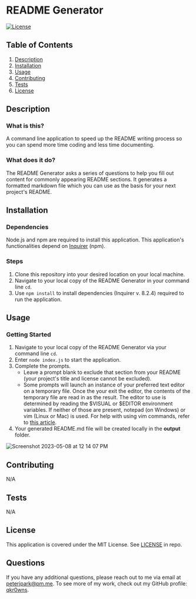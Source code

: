 # README Generator
[![License](https://img.shields.io/badge/License-MIT%20License-informational)](#License)
## Table of Contents
1. [Description](#Description)
1. [Installation](#Installation)
1. [Usage](#Usage)
1. [Contributing](#Contributing)
1. [Tests](#Tests)
1. [License](#License)
## Description
### What is this?
A command line application to speed up the README writing process so you can spend more time coding and less time documenting.
### What does it do?
The README Generator asks a series of questions to help you fill out content for commonly appearing README sections.
It generates a formatted markdown file which you can use as the basis for your next project's README.
## Installation
### Dependencies
Node.js and npm are required to install this application. This application's functionalities depend on [Inquirer](https://www.npmjs.com/package/inquirer) (npm).
### Steps
1. Clone this repository into your desired location on your local machine.
2. Navigate to your local copy of the README Generator in your command line `cd`.
3. Use `npm install` to install dependencies (Inquirer v. 8.2.4) required to run the application.
## Usage
### Getting Started
1. Navigate to your local copy of the README Generator via your command line `cd`.
2. Enter `node index.js` to start the application.
3. Complete the prompts.
   - Leave a prompt blank to exclude that section from your README (your project's title and license cannot be excluded).
   - Some prompts will launch an instance of your preferred text editor on a temporary file. Once the your exit the editor, the contents of the temporary file are read in as the result. The editor to use is determined by reading the $VISUAL or $EDITOR environment variables. If neither of those are present, notepad (on Windows) or vim (Linux or Mac) is used. For help with using vim commands, refer to [this article](https://coderwall.com/p/adv71w/basic-vim-commands-for-getting-started).
4. Your generated README.md file will be created locally in the **output** folder.

![Screenshot 2023-05-08 at 12 14 07 PM](https://user-images.githubusercontent.com/115042610/236875594-9c1e7728-caba-454d-85a7-9679ae04f5ad.png)
## Contributing
N/A
## Tests
N/A
## License
This application is covered under the MIT License. See [LICENSE](./LICENSE) in repo.
## Questions
If you have any additional questions, please reach out to me via email at [peterjpark@pm.me](mailto:peterjpark@pm.me).
To see more of my work, check out my GitHub profile: [qkr0wns](https://github.com/qkr0wns).
